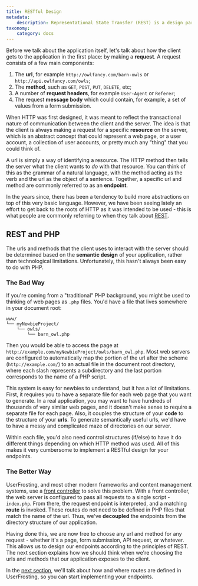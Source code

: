 ```yaml
---
title: RESTful Design
metadata:
    description: Representational State Transfer (REST) is a design paradigm for efficient, scalable communication between clients and the server.
taxonomy:
    category: docs
---
```


Before we talk about the application itself, let's talk about how the client gets to the application in the first place: by making a **request**. A request consists of a few main components:

1. The **url**, for example `http://owlfancy.com/barn-owls` or `http://api.owlfancy.com/owls`;
2. The **method**, such as `GET`, `POST`, `PUT`, `DELETE`, etc;
3. A number of **request headers**, for example `User-Agent` or `Referer`;
4. The request **message body** which could contain, for example, a set of values from a form submission.

When HTTP was first designed, it was meant to reflect the transactional nature of communication between the client and the server. The idea is that the client is always making a request for a specific **resource** on the server, which is an abstract concept that could represent a web page, or a user account, a collection of user accounts, or pretty much any "thing" that you could think of.

A url is simply a way of identifying a resource. The HTTP method then tells the server what the client wants to _do_ with that resource. You can think of this as the grammar of a natural language, with the method acting as the verb and the url as the object of a sentence. Together, a specific url and method are commonly referred to as an **endpoint**.

In the years since, there has been a tendency to build more abstractions on top of this very basic language. However, we have been seeing lately an effort to get back to the roots of HTTP as it was intended to be used - this is what people are commonly referring to when they talk about [REST](https://en.wikipedia.org/wiki/Representational_state_transfer).

## REST and PHP

The urls and methods that the client uses to interact with the server should be determined based on the **semantic design** of your application, rather than technological limitations. Unfortunately, this hasn't always been easy to do with PHP.

### The Bad Way

If you're coming from a "traditional" PHP background, you might be used to thinking of web pages as `.php` files. You'd have a file that lives somewhere in your document root:

```
www/
└── myNewbieProject/
    └── owls/
        └── barn_owl.php
```

Then you would be able to access the page at `http://example.com/myNewbieProject/owls/barn_owl.php`. Most web servers are configured to automatically map the portion of the url after the scheme (`http://example.com/`) to an actual file in the document root directory, where each slash represents a subdirectory and the last portion corresponds to the name of a PHP script.

This system is easy for newbies to understand, but it has a lot of limitations. First, it requires you to have a separate file for each web page that you want to generate. In a real application, you may want to have hundreds of thousands of very similar web pages, and it doesn't make sense to require a separate file for each page. Also, it couples the structure of your **code** to the structure of your **urls**. To generate semantically useful urls, we'd have to have a messy and complicated maze of directories on our server.

Within each file, you'd also need control structures (if/else) to have it do different things depending on which HTTP method was used. All of this makes it very cumbersome to implement a RESTful design for your endpoints.

### The Better Way

UserFrosting, and most other modern frameworks and content management systems, use a [front controller](/routes-and-controllers/front-controller) to solve this problem. With a front controller, the web server is configured to pass all requests to a single script - `index.php`. From there, the request endpoint is interpreted, and a matching **route** is invoked. These routes do not need to be defined in PHP files that match the name of the url. Thus, we've **decoupled** the endpoints from the directory structure of our application.

Having done this, we are now free to choose any url and method for any request - whether it's a page, form submission, API request, or whatever. This allows us to design our endpoints according to the principles of REST. The next section explains how we should think when we're choosing the urls and methods that our application exposes to the client.

In the [next section](/routes-and-controllers/front-controller), we'll talk about how and where routes are defined in UserFrosting, so you can start implementing your endpoints.
